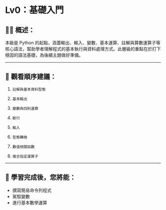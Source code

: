 # Lv0：基礎入門

## 👩‍💻 概述：

本級是 Python 的起點，涵蓋輸出、輸入、變數、基本運算、註解與算數運算子等核心語法，幫助學者理解程式的基本執行與資料處理方式。此層級的重點在於打下穩固的語法基礎，為後續主題做好準備。

---

## 👀 觀看順序建議：

1. `註解與基本資料型態`

2. `基本輸出`

3. `變數與四則運算`

4. `斷行`

5. `輸入`

6. `型態轉換`

7. `數值相關函數`

8. `複合指定運算子`

---

## 🎯 學習完成後，您將能：

* 撰寫簡易命令列程式
* 駕馭變數
* 進行基本數學運算